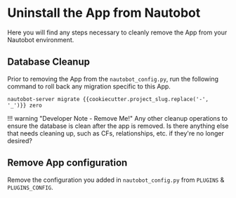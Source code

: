 # Uninstall the App from Nautobot

Here you will find any steps necessary to cleanly remove the App from your Nautobot environment.

## Database Cleanup

Prior to removing the App from the `nautobot_config.py`, run the following command to roll back any migration specific to this App.

```shell
nautobot-server migrate {{cookiecutter.project_slug.replace('-', '_')}} zero
```

!!! warning "Developer Note - Remove Me!"
    Any other cleanup operations to ensure the database is clean after the app is removed. Is there anything else that needs cleaning up, such as CFs, relationships, etc. if they're no longer desired?

## Remove App configuration

Remove the configuration you added in `nautobot_config.py` from `PLUGINS` & `PLUGINS_CONFIG`.
